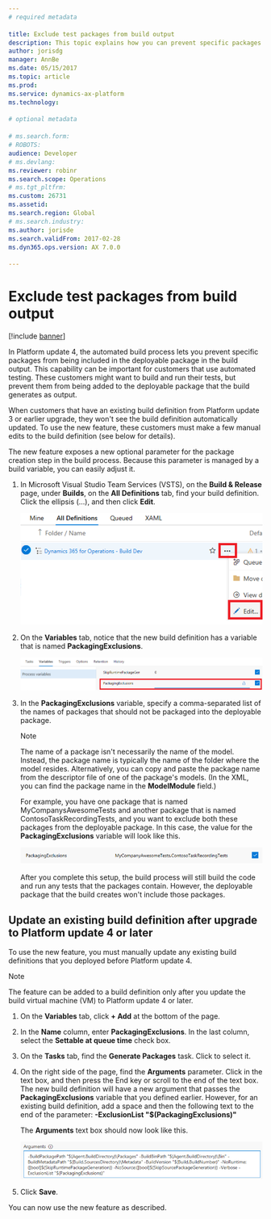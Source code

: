 ```yaml
---
# required metadata

title: Exclude test packages from build output
description: This topic explains how you can prevent specific packages from being included in the deployable package in the build output that the automated build process generates.
author: jorisdg
manager: AnnBe
ms.date: 05/15/2017
ms.topic: article
ms.prod: 
ms.service: dynamics-ax-platform
ms.technology: 

# optional metadata

# ms.search.form: 
# ROBOTS: 
audience: Developer
# ms.devlang: 
ms.reviewer: robinr
ms.search.scope: Operations
# ms.tgt_pltfrm: 
ms.custom: 26731
ms.assetid:
ms.search.region: Global
# ms.search.industry: 
ms.author: jorisde
ms.search.validFrom: 2017-02-28
ms.dyn365.ops.version: AX 7.0.0

---
```


# Exclude test packages from build output

[!include [banner](../includes/banner.md)]

In Platform update 4, the automated build process lets you prevent specific packages from being included in the deployable package in the build output. This capability can be important for customers that use automated testing. These customers might want to build and run their tests, but prevent them from being added to the deployable package that the build generates as output.

When customers that have an existing build definition from Platform update 3 or earlier upgrade, they won't see the build definition automatically updated. To use the new feature, these customers must make a few manual edits to the build definition (see below for details). 

The new feature exposes a new optional parameter for the package creation step in the build process. Because this parameter is managed by a build variable, you can easily adjust it.

1. In Microsoft Visual Studio Team Services (VSTS), on the **Build & Release** page, under **Builds**, on the **All Definitions** tab, find your build definition. Click the ellipsis (…), and then click **Edit**.

    ![Edit the build definition](media/builddef_edit.png)

1. On the **Variables** tab, notice that the new build definition has a variable that is named **PackagingExclusions**.

    ![PackagingExclusions variable](media/builddef_packexclvariable.png)

1. In the **PackagingExclusions** variable, specify a comma-separated list of the names of packages that should not be packaged into the deployable package.

    > [!NOTE]
    > The name of a package isn't necessarily the name of the model. Instead, the package name is typically the name of the folder where the model resides. Alternatively, you can copy and paste the package name from the descriptor file of one of the package's models. (In the XML, you can find the package name in the **ModelModule** field.)

    For example, you have one package that is named MyCompanysAwesomeTests and another package that is named ContosoTaskRecordingTests, and you want to exclude both these packages from the deployable package. In this case, the value for the **PackagingExclusions** variable will look like this.

    ![PackagingExclusions example](media/builddef_packexclexample.png)

    After you complete this setup, the build process will still build the code and run any tests that the packages contain. However, the deployable package that the build creates won't include those packages.

## Update an existing build definition after upgrade to Platform update 4 or later

To use the new feature, you must manually update any existing build definitions that you deployed before Platform update 4.

> [!NOTE]
> The feature can be added to a build definition only after you update the build virtual machine (VM) to Platform update 4 or later.

1. On the **Variables** tab, click **+ Add** at the bottom of the page.
1. In the **Name** column, enter **PackagingExclusions**. In the last column, select the **Settable at queue time** check box.
1. On the **Tasks** tab, find the **Generate Packages** task. Click to select it.
1. On the right side of the page, find the **Arguments** parameter. Click in the text box, and then press the End key or scroll to the end of the text box. The new build definition will have a new argument that passes the **PackagingExclusions** variable that you defined earlier. However, for an existing build definition, add a space and then the following text to the end of the parameter: **-ExclusionList "$(PackagingExclusions)"**

    The **Arguments** text box should now look like this.

    ![Generate Packages task](media/builddef_generatepack.png)

1. Click **Save**.

You can now use the new feature as described.

